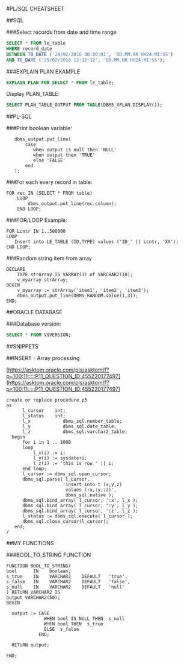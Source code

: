 #PL/SQL CHEATSHEET

##SQL

###Select records from date and time range
```sql
SELECT * FROM le_table 
WHERE record_date 
BETWEEN TO_DATE ('24/02/2016 00:00:01', 'DD.MM.RR HH24:MI:SS') 
AND TO_DATE ('25/02/2016 12:12:12', 'DD.MM.RR HH24:MI:SS');
```
###EXPLAIN PLAN EXAMPLE
```sql
EXPLAIN PLAN FOR SELECT * FROM le_table;
```
Display PLAN_TABLE:
```sql
SELECT PLAN_TABLE_OUTPUT FROM TABLE(DBMS_XPLAN.DISPLAY());
```

##PL-SQL



###Print boolean variable:

```plsql
   dbms_output.put_line(
       case
          when output is null then 'NULL'
          when output then 'TRUE'
          else 'FALSE'
       end
   );
```


###For each every record in table:

```plsql
FOR rec IN (SELECT * FROM table)
    LOOP
        dbms_output.put_line(rec.column);
    END LOOP;
```

###FOR/LOOP Example:

```plsql
FOR Lcntr IN 1..500000
LOOP
   Insert into LE_TABLE (ID,TYPE) values ('ID_' || Lcntr, 'XX');
END LOOP;

```
###Random string item from array

```plsql
DECLARE
    TYPE strArray IS VARRAY(3) of VARCHAR2(10);
    v_myarray strArray;
BEGIN
    v_myarray := strArray('item1', 'item2', 'item3');
    dbms_output.put_line(DBMS_RANDOM.value(1,3));
END;
```

##ORACLE DATABASE

###Database version:
```sql
SELECT * FROM V$VERSION;
```

##SNIPPETS

##INSERT - Array processing

[https://asktom.oracle.com/pls/asktom/f?p=100:11:::::P11_QUESTION_ID:455220177497](https://asktom.oracle.com/pls/asktom/f?p=100:11:::::P11_QUESTION_ID:455220177497)
```plsql
create or replace procedure p3
as
      l_cursor    int;
      l_status    int;
      l_x            dbms_sql.number_table;
      l_y            dbms_sql.date_table;
      l_z            dbms_sql.varchar2_table;
  begin
      for i in 1 .. 1000
      loop
          l_x(i) := i;
          l_y(i) := sysdate+i;
          l_z(i) := 'this is row ' || i;
      end loop;
      l_cursor := dbms_sql.open_cursor;
      dbms_sql.parse( l_cursor,
                     'insert into t (x,y,z)
                      values (:x,:y,:z)',
                      dbms_sql.native );
      dbms_sql.bind_array( l_cursor, ':x', l_x );
      dbms_sql.bind_array( l_cursor, ':y', l_y );
      dbms_sql.bind_array( l_cursor, ':z', l_z );
      l_status := dbms_sql.execute( l_cursor );
      dbms_sql.close_cursor(l_cursor);
   end;
/

```

##MY FUNCTIONS

###BOOL_TO_STRING FUNCTION
```plsql
FUNCTION BOOL_TO_STRING(
bool      IN    boolean,
s_true    IN    VARCHAR2    DEFAULT   'true',
s_false   IN    VARCHAR2    DEFAULT   'false',
s_null    IN    VARCHAR2    DEFAULT   'null'
) RETURN VARCHAR2 IS
output VARCHAR2(50);
BEGIN

  output := CASE
              WHEN bool IS NULL THEN  s_null
              WHEN bool THEN  s_true
              ELSE  s_false
            END;

  RETURN output;

END;
```





